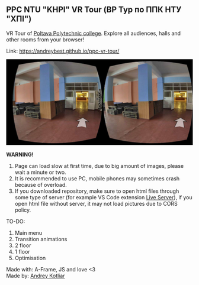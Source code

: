## PPC NTU "KHPI" VR Tour (ВР Тур по ППК НТУ "ХПІ")
VR Tour of [Poltava Polytechnic college](http://www.polytechnic.poltava.ua/).
Explore all audiences, halls and other rooms from your browser!

Link: https://andreybest.github.io/ppc-vr-tour/

![Phone Preview](img/phonePreview.jpg)

**WARNING!**
1. Page can load slow at first time, due to big amount of images, please wait a minute or two.
2. It is recommended to use PC, mobile phones may sometimes crash because of overload.
3. If you downloaded repository, make sure to open html files through some type of server (for example VS Code extension [Live Server](https://marketplace.visualstudio.com/items?itemName=ritwickdey.LiveServer)), if you open html file without server, it may not load pictures due to CORS policy.

TO-DO:
1. Main menu
2. Transition animations
3. 2 floor
4. 1 floor
5. Optimisation

Made with: A-Frame, JS and love <3  
Made by: [Andrey Kotliar](https://github.com/Andreybest)
